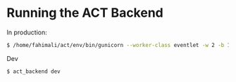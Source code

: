 # Running the ACT Backend

In production:
```bash
$ /home/fahimali/act/env/bin/gunicorn --worker-class eventlet -w 2 -b 127.0.0.1:3001 act_backend.app:app
```

Dev
```bash
$ act_backend dev
```